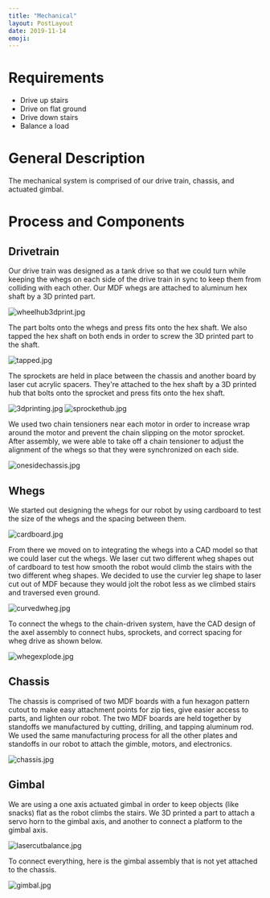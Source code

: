```yaml
---
title: "Mechanical"
layout: PostLayout
date: 2019-11-14
emoji:
---
```

# Requirements
* Drive up stairs
* Drive on flat ground
* Drive down stairs
* Balance a load

# General Description
The mechanical system is comprised of our drive train, chassis, and actuated gimbal.

# Process and Components
## Drivetrain
Our drive train was designed as a tank drive so that we could turn while keeping the whegs on each side of the drive train in sync to keep them from colliding with each other. Our MDF whegs are attached to aluminum hex shaft by a 3D printed part.

![wheelhub3dprint.jpg](./wheelhub3dprint.jpg)

The part bolts onto the whegs and press fits onto the hex shaft. We also tapped the hex shaft on both ends in order to screw the 3D printed part to the shaft.

![tapped.jpg](./tapped.jpg)

The sprockets are held in place between the chassis and another board by laser cut acrylic spacers. They're attached to the hex shaft by a 3D printed hub that bolts onto the sprocket and press fits onto the hex shaft.

![3dprinting.jpg](./3dprinting.jpg)
![sprockethub.jpg](./sprockethub.jpg)

We used two chain tensioners near each motor in order to increase wrap around the motor and prevent the chain slipping on the motor sprocket. After assembly, we were able to take off a chain tensioner to adjust the alignment of the whegs so that they were synchronized on each side.

![onesidechassis.jpg](./onesidechassis.jpg)

## Whegs
We started out designing the whegs for our robot by using cardboard to test the size of the whegs and the spacing between them.

![cardboard.jpg](./cardboard.jpg)

From there we moved on to integrating the whegs into a CAD model so that we could laser cut the whegs. We laser cut two different wheg shapes out of cardboard to test how smooth the robot would climb the stairs with the two different wheg shapes. We decided to use the curvier leg shape to laser cut out of MDF because they would jolt the robot less as we climbed stairs and traversed even ground.

![curvedwheg.jpg](./curvedwheg.jpg)

To connect the whegs to the chain-driven system, have the CAD design of the axel assembly to connect hubs, sprockets, and correct spacing for wheg drive as shown below.

![whegexplode.jpg](./whegexplode.jpg)

## Chassis
The chassis is comprised of two MDF boards with a fun hexagon pattern cutout to make easy attachment points for zip ties, give easier access to parts, and lighten our robot. The two MDF boards are held together by standoffs we manufactured by cutting, drilling, and tapping aluminum rod. We used the same manufacturing process for all the other plates and standoffs in our robot to attach the gimble, motors, and electronics.

![chassis.jpg](./chassis.jpg)


## Gimbal
We are using a one axis actuated gimbal in order to keep objects (like snacks) flat as the robot climbs the stairs. We 3D printed a part to attach a servo horn to the gimbal axis, and another to connect a platform to the gimbal axis.

![lasercutbalance.jpg](./lasercutbalance.jpg)

To connect everything, here is the gimbal assembly that is not yet attached to the chassis.

![gimbal.jpg](./gimbal.JPG)
